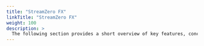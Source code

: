 ```yaml
---
title: "StreamZero FX"
linkTitle: "StreamZero FX"
weight: 100
description: >
  The following section provides a short overview of key features, concepts and architecture of StreamZero FX.
---
```





